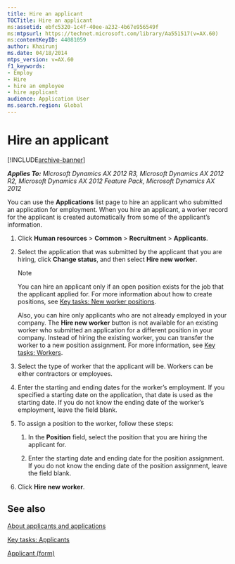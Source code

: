```yaml
---
title: Hire an applicant
TOCTitle: Hire an applicant
ms:assetid: ebfc5320-1c4f-40ee-a232-4b67e956549f
ms:mtpsurl: https://technet.microsoft.com/library/Aa551517(v=AX.60)
ms:contentKeyID: 44081059
author: Khairunj
ms.date: 04/18/2014
mtps_version: v=AX.60
f1_keywords:
- Employ
- Hire
- hire an employee
- hire applicant
audience: Application User
ms.search.region: Global
---
```


# Hire an applicant 


[!INCLUDE[archive-banner](includes/archive-banner.md)]


_**Applies To:** Microsoft Dynamics AX 2012 R3, Microsoft Dynamics AX 2012 R2, Microsoft Dynamics AX 2012 Feature Pack, Microsoft Dynamics AX 2012_

You can use the **Applications** list page to hire an applicant who submitted an application for employment. When you hire an applicant, a worker record for the applicant is created automatically from some of the applicant’s information.

1.  Click **Human resources** \> **Common** \> **Recruitment** \> **Applicants**.

2.  Select the application that was submitted by the applicant that you are hiring, click **Change status**, and then select **Hire new worker**.
    

    > [!NOTE]
    > <P>You can hire an applicant only if an open position exists for the job that the applicant applied for. For more information about how to create positions, see <A href="key-tasks-new-worker-positions.md">Key tasks: New worker positions</A>.</P>
    > <P>Also, you can hire only applicants who are not already employed in your company. The <STRONG>Hire new worker</STRONG> button is not available for an existing worker who submitted an application for a different position in your company. Instead of hiring the existing worker, you can transfer the worker to a new position assignment. For more information, see <A href="key-tasks-workers.md">Key tasks: Workers</A>.</P>



3.  Select the type of worker that the applicant will be. Workers can be either contractors or employees.

4.  Enter the starting and ending dates for the worker’s employment. If you specified a starting date on the application, that date is used as the starting date. If you do not know the ending date of the worker’s employment, leave the field blank.

5.  To assign a position to the worker, follow these steps:
    
    1.  In the **Position** field, select the position that you are hiring the applicant for.
    
    2.  Enter the starting date and ending date for the position assignment. If you do not know the ending date of the position assignment, leave the field blank.

6.  Click **Hire new worker**.

## See also

[About applicants and applications](about-applicants-and-applications.md)

[Key tasks: Applicants](key-tasks-applicants.md)

[Applicant (form)](https://technet.microsoft.com/library/aa589409\(v=ax.60\))

  


